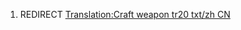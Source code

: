 1.  REDIRECT [Translation:Craft weapon tr20 txt/zh
    CN](Translation:Craft_weapon_tr20_txt/zh_CN "wikilink")
